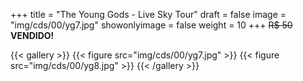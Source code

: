 +++
title = "The Young Gods - Live Sky Tour"
draft = false
image = "img/cds/00/yg7.jpg"
showonlyimage = false
weight = 10
+++
<span class="sold">~~R$ 50~~</span> **VENDIDO!**

<!--more-->

{{< gallery >}}
{{< figure src="img/cds/00/yg7.jpg" >}}
{{< figure src="img/cds/00/yg8.jpg" >}}
{{< /gallery >}}
